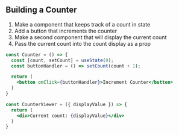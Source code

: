 ## Building a Counter

1. Make a component that keeps track of a count in state
2. Add a button that increments the counter
3. Make a second component that will display the current count
4. Pass the current count into the count display as a prop

```jsx
const Counter = () => {
  const [count, setCount] = useState(0);
  const buttonHandler = () => setCount(count + 1);

  return (
    <button onClick={buttonHandler}>Increment Counter</button>
  )
}

const CounterViewer = ({ displayValue }) => {
  return (
    <div>Current count: {displayValue}</div>
  )
}
```
